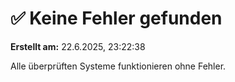 # ✅ Keine Fehler gefunden

**Erstellt am:** 22.6.2025, 23:22:38

Alle überprüften Systeme funktionieren ohne Fehler.